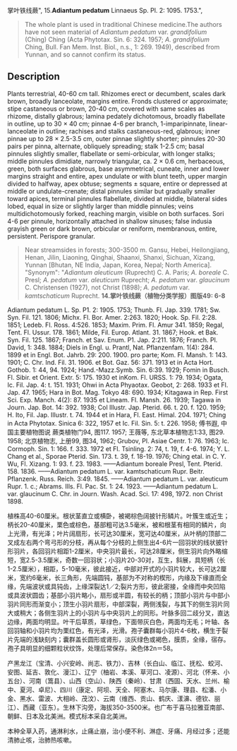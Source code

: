 掌叶铁线蕨",
15.**Adiantum pedatum** Linnaeus Sp. Pl. 2: 1095. 1753.",

> The whole plant is used in traditional Chinese medicine.The authors have not seen material of *Adiantum pedatum* var. *grandifolium* (Ching) Ching (Acta Phytotax. Sin. 6: 324. 1957; *A. grandifolium* Ching, Bull. Fan Mem. Inst. Biol., n.s., 1: 269. 1949), described from Yunnan, and so cannot confirm its status.

## Description
Plants terrestrial, 40-60 cm tall. Rhizomes erect or decumbent, scales dark brown, broadly lanceolate, margins entire. Fronds clustered or approximate; stipe castaneous or brown, 20-40 cm, covered with same scales as rhizome, distally glabrous; lamina pedately dichotomous, broadly flabellate in outline, up to 30 × 40 cm; pinnae 4-6 per branch, 1-imparipinnate, linear-lanceolate in outline; rachises and stalks castaneous-red, glabrous; inner pinnae up to 28 × 2.5-3.5 cm, outer pinnae slightly shorter; pinnules 20-30 pairs per pinna, alternate, obliquely spreading; stalk 1-2.5 cm; basal pinnules slightly smaller, flabellate or semi-orbicular, with longer stalks; middle pinnules dimidiate, narrowly triangular, ca. 2 × 0.6 cm, herbaceous, green, both surfaces glabrous, base asymmetrical, cuneate, inner and lower margins straight and entire, apex undulate or with blunt teeth, upper margin divided to halfway, apex obtuse; segments ± square, entire or depressed at middle or undulate-crenate; distal pinnules similar but gradually smaller toward apices, terminal pinnules flabellate, divided at middle, bilateral sides lobed, equal in size or slightly larger than middle pinnules; veins multidichotomously forked, reaching margin, visible on both surfaces. Sori 4-6 per pinnule, horizontally attached in shallow sinuses; false indusia grayish green or dark brown, orbicular or reniform, membranous, entire, persistent. Perispore granular.

> Near streamsides in forests; 300-3500 m. Gansu, Hebei, Heilongjiang, Henan, Jilin, Liaoning, Qinghai, Shaanxi, Shanxi, Sichuan, Xizang, Yunnan [Bhutan, NE India, Japan, Korea, Nepal; North America].
  "Synonym": "*Adiantum aleuticum* (Ruprecht) C. A. Paris; *A. boreale* C. Presl; *A. pedatum* var. *aleuticum* Ruprecht; *A. pedatum* var. *glaucinum* C. Christensen (1927), not Christ (1898); *A. pedatum* var. *kamtschaticum* Ruprecht.
**14.掌叶铁线蕨（植物分类学报）图版49: 6-8**

Adiantum pedatum L. Sp. P1. 2: 1905. 1753; Thunb. Fl. Jap. 339. 1781; Sw. Syn. Fil. 121. 1806; Michx. Fl. Bor. Amer. 2:263. 1820; Hook. Sp. Fil. 2:28. 1851; Ledeb. Fl. Ross. 4:526. 1853; Maxim. Prim. Fl. Amur 341. 1859; Regal, Tent. Fl. Ussur. 178. 1861; Milde, Fil. Europ. Atlant. 31. 1867; Hook. et Bak. Syn. Fil. 125. 1867; Franch. et Sav. Enum. P1. Jap. 2:211. 1876; Franch. Pl. David, 1: 348. 1884; Diels in Engl. u. Prantl, Nat. Pflanzenfam. 1(4): 284. 1899 et in Engl. Bot. Jahrb. 29: 200. 1900. pro parte; Kom. Fl. Mansh. 1: 143. 1901; C. Chr. Ind. Fil. 31. 1906. et Bot. Gaz. 56: 371. 1913 et in Acta Hort. Gothob. 1: 44, 94. 1924; Hand.-Mazz.Symb. Sin. 6:39. 1929; Fomin in Busch. Fl. Sibir. et Orient. Extr. 5: 175. 1930 et inKom. Fl. URSS. 1: 79. 1934; Ogata, Ic. Fil. Jap. 4: t. 151. 1931; Ohwi in Acta Phyaotax. Geobot, 2: 268. 1933 et Fl. Jap. 47. 1965; Hara in Bot. Mag. Tokyo 48: 690. 1934; Kitagawa in Rep. First Sci. Exp. Manch. 4(2): 87. 1935 et Lineam. Fl. Mansh. 26. 1939; Tagawa in Journ. Jap. Bot. 14: 392. 1938; Col Illustr. Jap. Pterid. 66. t. 20. f. 120. 1959; H. Ito, Fil. Jap. Illustr. t. 74. 1944 et in Hara, Fl. East. Himal. 204. 1971; Ching in Acta Phytotax. Sinica 6: 322, 1957 et Ic. Fil. Sin. 5: t. 226. 1958; 傅书遐, 中国主要植物图说 蕨类植物门94, 图117. 1957; 王薇等, 东北草本植物志1:33, 图29. 1958; 北京植物志, 上册99, 图34, 1962; Grubov, Pl. Asiae Centr. 1: 76. 1963; Ic. Cormoph. Sin. 1: 166. f. 333. 1972 et Fl. Tsinling. 2: 74, t. 19, f. 4-6. 1974; Y. L. Chang et al., Sporae Pterid. Sin. 173. t. 39, f. 18-19. 1976; Ching etal. in C. Y. Wu, Fl. Xizang. 1: 93. f. 23. 1983. ——Adiantum boreale Presl, Tent. Pterid. 158. 1836. ——Adiantum pedatum L. var. kamtschaticum Rupr. Beitr. Pflanzenk. Russ. Reich. 3:49. 1845. ——Adiantum pedatum L. var. aleuticum Rupr. 1. c.; Abrams. Ills. Fl. Pac. St. 1: 24. 1923. ——Adiantum pedatum L. var. glaucinum C. Chr. in Journ. Wash. Acad. Sci. 17: 498, 1972. non Christ 1898.

植株高40-60厘米。根状茎直立或横卧，被褐棕色阔披针形鳞片。叶簇生或近生；柄长20-40厘米，栗色或棕色，基部粗可达3.5毫米，被和根茎有相同的鳞片，向上光滑，有光泽；叶片阔扇形，长可达30厘米，宽可达40厘米，从叶柄的顶部二叉成左右两个弯弓形的分枝，再从每个分枝的上侧生出4-6片一回羽状的线状披针形羽片，各回羽片相距1-2厘米，中央羽片最长，可达28厘米，侧生羽片向外略缩短，宽2.5-3.5厘米，奇数一回羽状；小羽片20-30对，互生，斜展，具短柄（长1-2.5厘米），相距，5-10毫米，彼此接近，中部对开式的小羽片较大，长可达2厘米，宽约6毫米，长三角形，先端圆钝，基部为不对称的楔形，内缘及下缘直而全缘，先端波状或具钝齿，上缘深裂达1／2;裂片方形，彼此密接，全缘而中央凹陷或具波状圆齿；基部小羽片略小，扇形或半圆，有较长的柄；顶部小羽片与中部小羽片同形而渐变小；顶生小羽片扇形，中部深裂，两侧浅裂，与其下的侧生羽片同大或稍大；各侧生羽片上的小羽片与中央羽片上的同形。叶脉多回二歧分叉，直达边缘，两面均明显。叶干后草质，草绿色，下面带灰白色，两面均无毛；叶轴、各回羽轴和小羽片均为栗红色，有光泽，光滑。孢子囊群每小羽片4-6枚，横生于裂片先端的浅缺刻内；囊群盖长圆形或肾形，淡灰绿色或褐色，膜质，全缘，宿存。孢子具明显的细颗粒状纹饰，处理后常保存。染色体2n＝58。

产黑龙江（宝清、小兴安岭、尚志、铁力）、吉林（长白山、临江、抚松、蛟河、安图、延吉、敦化、漫江）、辽宁（柚岩、本溪、草河口、凌源）、河北（怀来、小五台）、河南（篙县）、山西（空山）、陕西（秦岭）、甘肃（西固、天水、兰州、榆中、夏河、卓尼）、四川（康定、阿坝、天全、阿塞木、马尔康、理县、松潘、小金、黑水、雷波、大相岭、茂汶）、云南（维西、贡山、鹤庆、漾濞、德钦、丽江）、西藏（亚东）。生林下沟旁，海拔350-3500米。也广布于喜马拉雅亚南部、朝鲜、日本及北美洲。模式标本采自北美洲。

本种全草入药，通淋利水，止痛止崩，治小便不利、淋症、牙痛、月经过多；还能清肺止咳，治肺热咳嗽。

